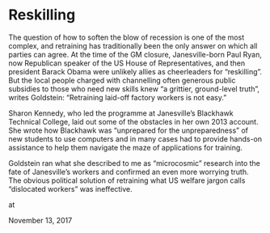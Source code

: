 # Reskilling
The question of how to soften the blow of recession is one of the most complex, and retraining has traditionally been the only answer on which all parties can agree. At the time of the GM closure, Janesville-born Paul Ryan, now Republican speaker of the US House of Representatives, and then president Barack Obama were unlikely allies as cheerleaders for “reskilling”. But the local people charged with channelling often generous public subsidies to those who need new skills knew “a grittier, ground-level truth”, writes Goldstein: “Retraining laid-off factory workers is not easy.”

Sharon Kennedy, who led the programme at Janesville’s Blackhawk Technical College, laid out some of the obstacles in her own 2013 account. She wrote how Blackhawk was “unprepared for the unpreparedness” of new students to use computers and in many cases had to provide hands-on assistance to help them navigate the maze of applications for training.

Goldstein ran what she described to me as “microcosmic” research into the fate of Janesville’s workers and confirmed an even more worrying truth. The obvious political solution of retraining what US welfare jargon calls “dislocated workers” was ineffective. 







at

November 13, 2017
















